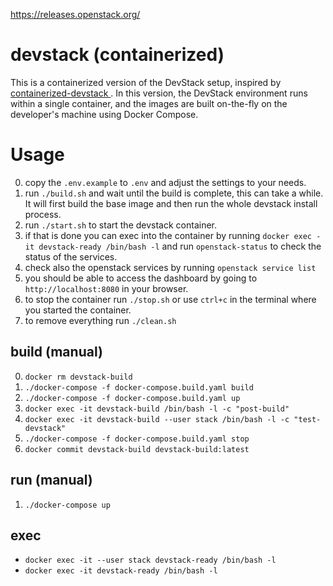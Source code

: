 https://releases.openstack.org/

# devstack (containerized)

This is a containerized version of the DevStack setup, inspired by [containerized-devstack
](https://github.com/bobuhiro11/containerized-devstack). In this version, the DevStack environment runs within a single container, and the images are built on-the-fly on the developer's machine using Docker Compose.

# Usage

0. copy the `.env.example` to `.env` and adjust the settings to your needs.
1. run `./build.sh` and wait until the build is complete, this can take a while. It will first build the base image and then run the whole devstack install process.
2. run `./start.sh` to start the devstack container.
3. if that is done you can exec into the container by running `docker exec -it devstack-ready /bin/bash -l` and run `openstack-status` to check the status of the services.
4. check also the openstack services by running `openstack service list`
5. you should be able to access the dashboard by going to `http://localhost:8080` in your browser.
6. to stop the container run `./stop.sh` or use `ctrl+c` in the terminal where you started the container.
7. to remove everything run `./clean.sh`

## build (manual)

0. `docker rm devstack-build`
1. `./docker-compose -f docker-compose.build.yaml build`
2. `./docker-compose -f docker-compose.build.yaml up`
3. `docker exec -it devstack-build /bin/bash -l -c "post-build"`
4. `docker exec -it devstack-build --user stack /bin/bash -l -c "test-devstack"`
5. `./docker-compose -f docker-compose.build.yaml stop`
6. `docker commit devstack-build devstack-build:latest`

## run (manual)

1. `./docker-compose up`

## exec

- `docker exec -it --user stack devstack-ready /bin/bash -l`
- `docker exec -it devstack-ready /bin/bash -l`
